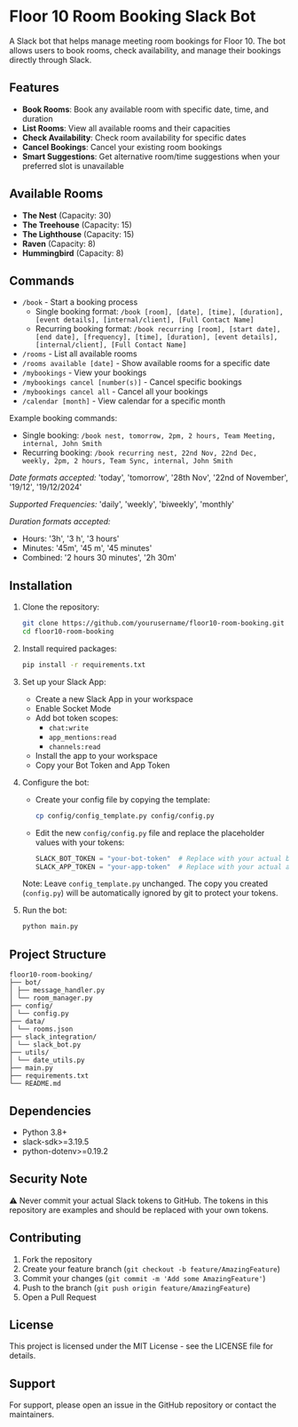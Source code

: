 # Floor 10 Room Booking Slack Bot

A Slack bot that helps manage meeting room bookings for Floor 10. The bot allows users to book rooms, check availability, and manage their bookings directly through Slack.

## Features

- **Book Rooms**: Book any available room with specific date, time, and duration
- **List Rooms**: View all available rooms and their capacities
- **Check Availability**: Check room availability for specific dates
- **Cancel Bookings**: Cancel your existing room bookings
- **Smart Suggestions**: Get alternative room/time suggestions when your preferred slot is unavailable

## Available Rooms

- **The Nest** (Capacity: 30)
- **The Treehouse** (Capacity: 15)
- **The Lighthouse** (Capacity: 15)
- **Raven** (Capacity: 8)
- **Hummingbird** (Capacity: 8)

## Commands

- `/book` - Start a booking process
  - Single booking format: `/book [room], [date], [time], [duration], [event details], [internal/client], [Full Contact Name]`
  - Recurring booking format: `/book recurring [room], [start date], [end date], [frequency], [time], [duration], [event details], [internal/client], [Full Contact Name]`
- `/rooms` - List all available rooms
- `/rooms available [date]` - Show available rooms for a specific date
- `/mybookings` - View your bookings
- `/mybookings cancel [number(s)]` - Cancel specific bookings
- `/mybookings cancel all` - Cancel all your bookings
- `/calendar [month]` - View calendar for a specific month

Example booking commands:
- Single booking: `/book nest, tomorrow, 2pm, 2 hours, Team Meeting, internal, John Smith`
- Recurring booking: `/book recurring nest, 22nd Nov, 22nd Dec, weekly, 2pm, 2 hours, Team Sync, internal, John Smith`

*Date formats accepted:* 'today', 'tomorrow', '28th Nov', '22nd of November', '19/12', '19/12/2024'

*Supported Frequencies:* 'daily', 'weekly', 'biweekly', 'monthly'

*Duration formats accepted:*
- Hours: '3h', '3 h', '3 hours'
- Minutes: '45m', '45 m', '45 minutes'
- Combined: '2 hours 30 minutes', '2h 30m'

## Installation

1. Clone the repository:

    ```bash
    git clone https://github.com/yourusername/floor10-room-booking.git
    cd floor10-room-booking
    ```

2. Install required packages:

    ```bash
    pip install -r requirements.txt
    ```


3. Set up your Slack App:
   - Create a new Slack App in your workspace
   - Enable Socket Mode
   - Add bot token scopes:
     - `chat:write`
     - `app_mentions:read`
     - `channels:read`
   - Install the app to your workspace
   - Copy your Bot Token and App Token

4. Configure the bot:
   - Create your config file by copying the template:
     ```bash
     cp config/config_template.py config/config.py
     ```
   - Edit the new `config/config.py` file and replace the placeholder values with your tokens:
     ```python
     SLACK_BOT_TOKEN = "your-bot-token"  # Replace with your actual bot token
     SLACK_APP_TOKEN = "your-app-token"  # Replace with your actual app token
     ```
   Note: Leave `config_template.py` unchanged. The copy you created (`config.py`) will be automatically ignored by git to protect your tokens.


5. Run the bot:

    ```bash
    python main.py
    ```


## Project Structure

```
floor10-room-booking/
├── bot/
│ ├── message_handler.py
│ └── room_manager.py
├── config/
│ └── config.py
├── data/
│ └── rooms.json
├── slack_integration/
│ └── slack_bot.py
├── utils/
│ └── date_utils.py
├── main.py
├── requirements.txt
└── README.md
```




## Dependencies

- Python 3.8+
- slack-sdk>=3.19.5
- python-dotenv>=0.19.2

## Security Note

⚠️ Never commit your actual Slack tokens to GitHub. The tokens in this repository are examples and should be replaced with your own tokens.

## Contributing

1. Fork the repository
2. Create your feature branch (`git checkout -b feature/AmazingFeature`)
3. Commit your changes (`git commit -m 'Add some AmazingFeature'`)
4. Push to the branch (`git push origin feature/AmazingFeature`)
5. Open a Pull Request

## License

This project is licensed under the MIT License - see the LICENSE file for details.

## Support

For support, please open an issue in the GitHub repository or contact the maintainers.